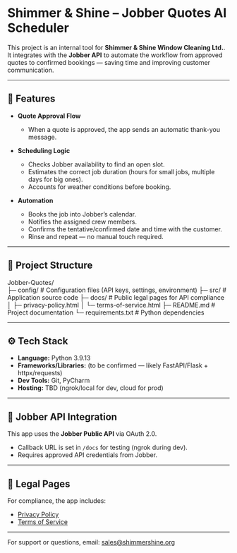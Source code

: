 # Shimmer & Shine – Jobber Quotes AI Scheduler  

This project is an internal tool for **Shimmer & Shine Window Cleaning Ltd.**. It integrates with the **Jobber API** to automate the workflow from approved quotes to confirmed bookings — saving time and improving customer communication.  

---

## 🚀 Features  

- **Quote Approval Flow**  
  - When a quote is approved, the app sends an automatic thank-you message.  

- **Scheduling Logic**  
  - Checks Jobber availability to find an open slot.  
  - Estimates the correct job duration (hours for small jobs, multiple days for big ones).  
  - Accounts for weather conditions before booking.  

- **Automation**  
  - Books the job into Jobber’s calendar.  
  - Notifies the assigned crew members.  
  - Confirms the tentative/confirmed date and time with the customer.  
  - Rinse and repeat — no manual touch required.  

---

## 📂 Project Structure  
Jobber-Quotes/   
├─ config/ # Configuration files (API keys, settings, environment) 
├─ src/ # Application source code 
├─ docs/ # Public legal pages for API compliance 
│ ├─ privacy-policy.html 
│ └─ terms-of-service.html 
├─ README.md # Project documentation 
└─ requirements.txt # Python dependencies 


---

## ⚙️ Tech Stack  

- **Language:** Python 3.9.13
- **Frameworks/Libraries:** (to be confirmed — likely FastAPI/Flask + httpx/requests)  
- **Dev Tools:** Git, PyCharm  
- **Hosting:** TBD (ngrok/local for dev, cloud for prod)  

---

## 🔑 Jobber API Integration  

This app uses the **Jobber Public API** via OAuth 2.0.  
- Callback URL is set in `/docs` for testing (ngrok during dev).  
- Requires approved API credentials from Jobber.  

---

## 📜 Legal Pages  

For compliance, the app includes:  
- [Privacy Policy](https://benavery28.github.io/Jobber-Quotes/privacy-policy.html)  
- [Terms of Service](https://benavery28.github.io/Jobber-Quotes/terms-of-service.html)  

---

For support or questions, email: sales@shimmershine.org
